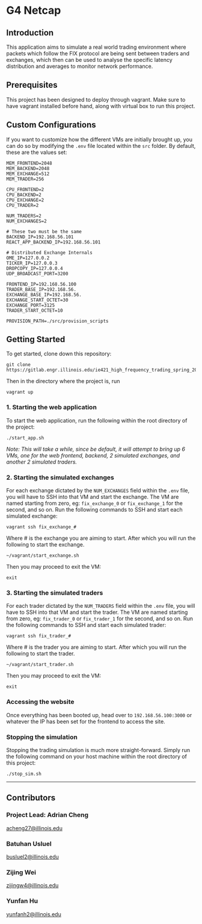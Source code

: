 # G4 Netcap

## Introduction

This application aims to simulate a real world trading environment where packets which follow the FIX protocol are being sent between traders and exchanges, which then can be used to analyse the specific latency distribution and averages to monitor network performance.

## Prerequisites

This project has been designed to deploy through vagrant. Make sure to have vagrant installed before hand, along with virtual box to run this project.

## Custom Configurations

If you want to customize how the different VMs are initially brought up, you can do so by modifying the `.env` file located within the `src` folder. By default, these are the values set:

```
MEM_FRONTEND=2048
MEM_BACKEND=2048
MEM_EXCHANGE=512
MEM_TRADER=256

CPU_FRONTEND=2
CPU_BACKEND=2
CPU_EXCHANGE=2
CPU_TRADER=2

NUM_TRADERS=2
NUM_EXCHANGES=2

# These two must be the same
BACKEND_IP=192.168.56.101
REACT_APP_BACKEND_IP=192.168.56.101

# Distributed Exchange Internals
OME_IP=127.0.0.2
TICKER_IP=127.0.0.3
DROPCOPY_IP=127.0.0.4
UDP_BROADCAST_PORT=3200

FRONTEND_IP=192.168.56.100
TRADER_BASE_IP=192.168.56.
EXCHANGE_BASE_IP=192.168.56.
EXCHANGE_START_OCTET=30
EXCHANGE_PORT=3125
TRADER_START_OCTET=10

PROVISION_PATH=./src/provision_scripts
```

## Getting Started

To get started, clone down this repository:

```shell
git clone https://gitlab.engr.illinois.edu/ie421_high_frequency_trading_spring_2023/ie421_hft_spring_2023_group_04/group_04_project.git
```

Then in the directory where the project is, run

```shell
vagrant up
```

### 1. Starting the web application

To start the web application, run the following within the root directory of the project:

```shell
./start_app.sh
```

_Note: This will take a while, since be default, it will attempt to bring up 6 VMs, one for the web frontend, backend, 2 simulated exchanges, and another 2 simulated traders._

### 2. Starting the simulated exchanges

For each exchange dictated by the `NUM_EXCHANGES` field within the `.env` file, you will have to SSH into that VM and start the exchange. The VM are named starting from zero, eg: `fix_exchange_0` or `fix_exchange_1` for the second, and so on. Run the following commands to SSH and start each simulated exchange:

```shell
vagrant ssh fix_exchange_#
```

Where # is the exchange you are aiming to start. After which you will run the following to start the exchange.

```shell
~/vagrant/start_exchange.sh
```

Then you may proceed to exit the VM:

```shell
exit
```

### 3. Starting the simulated traders

For each trader dictated by the `NUM_TRADERS` field within the `.env` file, you will have to SSH into that VM and start the trader. The VM are named starting from zero, eg: `fix_trader_0` or `fix_trader_1` for the second, and so on. Run the following commands to SSH and start each simulated trader:

```shell
vagrant ssh fix_trader_#
```

Where # is the trader you are aiming to start. After which you will run the following to start the trader.

```shell
~/vagrant/start_trader.sh
```

Then you may proceed to exit the VM:

```shell
exit
```

### Accessing the website

Once everything has been booted up, head over to `192.168.56.100:3000` or whatever the IP has been set for the frontend to access the site.

### Stopping the simulation

Stopping the trading simulation is much more straight-forward. Simply run the following command on your host machine within the root directory of this project:

```shell
./stop_sim.sh
```

---

## Contributors

### Project Lead: Adrian Cheng

acheng27@illinois.edu

### Batuhan Usluel

busluel2@illinois.edu

### Zijing Wei

zijingw4@illinois.edu

### Yunfan Hu

yunfanh2@illinois.edu

